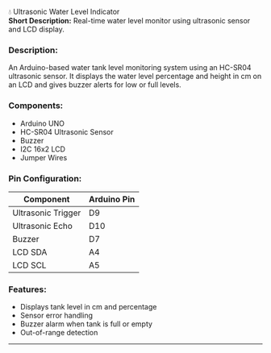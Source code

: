 💧 Ultrasonic Water Level Indicator  
**Short Description:** Real-time water level monitor using ultrasonic sensor and LCD display.

### Description:
An Arduino-based water tank level monitoring system using an HC-SR04 ultrasonic sensor. It displays the water level percentage and height in cm on an LCD and gives buzzer alerts for low or full levels.

### Components:
- Arduino UNO
- HC-SR04 Ultrasonic Sensor
- Buzzer
- I2C 16x2 LCD
- Jumper Wires

### Pin Configuration:
| Component | Arduino Pin |
|----------|-------------|
| Ultrasonic Trigger | D9 |
| Ultrasonic Echo | D10 |
| Buzzer | D7 |
| LCD SDA | A4 |
| LCD SCL | A5 |

### Features:
- Displays tank level in cm and percentage
- Sensor error handling
- Buzzer alarm when tank is full or empty
- Out-of-range detection

---
